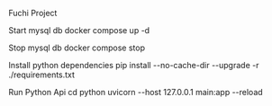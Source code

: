 Fuchi Project

Start mysql db
docker compose up -d

Stop mysql db
docker compose stop

Install python dependencies
pip install --no-cache-dir --upgrade -r ./requirements.txt

Run Python Api
cd python
uvicorn --host 127.0.0.1 main:app --reload
